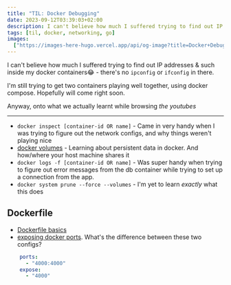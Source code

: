 ```yaml
---
title: "TIL: Docker Debugging"
date: 2023-09-12T03:39:03+02:00
description: I can't believe how much I suffered trying to find out IP addresses and such inside my docker containers😂
tags: [til, docker, networking, go]
images:
  ["https://images-here-hugo.vercel.app/api/og-image?title=Docker+Debugging"]
---
```


I can't believe how much I suffered trying to find out IP addresses & such
inside my docker containers😂 - there's no `ipconfig` or `ifconfig` in there.

I'm still trying to get two containers playing well together, using docker
compose. Hopefully will come right soon.

Anyway, onto what we actually learnt while browsing _the youtubes_

---

- `docker inspect [container-id OR name]` - Came in very handy when I was trying to figure out the network configs, and why things weren't playing nice
- [docker volumes](https://youtu.be/OrQLrqQm4M0?si=JeEHEWiQJqzcCdGh) - Learning about persistent data in docker. And how/where your host machine shares it
- `docker logs -f [container-id OR name]` - Was super handy when trying to figure out error messages from the db container while trying to set up a connection from the app.
- `docker system prune --force --volumes` - I'm yet to learn *exactly* what this does


## Dockerfile
- [Dockerfile basics](https://www.youtube.com/watch?v=rI6mrsjFHII)
- [exposing docker ports](https://www.youtube.com/watch?v=DuRNjGpQlxM&t=1s). What's the difference between these two configs?
```yml
    ports:
      - "4000:4000"
    expose:
      - "4000"
```